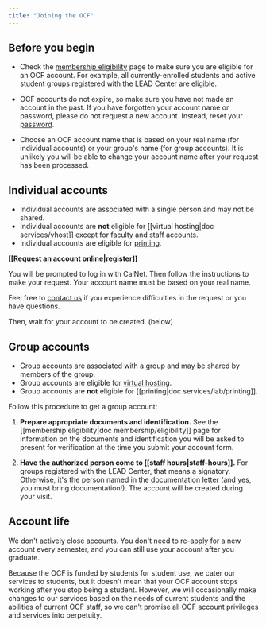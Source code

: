 ```yaml
---
title: "Joining the OCF"
---
```


## Before you begin

* Check the [membership eligibility](/docs/membership/eligibility) page to make
  sure you are eligible for an OCF account. For example, all currently-enrolled
  students and active student groups registered with the LEAD Center are
  eligible.

* OCF accounts do not expire, so make sure you have not made an account in the
  past. If you have forgotten your account name or password, please do not
  request a new account. Instead, reset your [password](/docs/services/account).

* Choose an OCF account name that is based on your real name (for individual
  accounts) or your group's name (for group accounts). It is unlikely you will
  be able to change your account name after your request has been processed.

## Individual accounts

* Individual accounts are associated with a single person and may not be
  shared.
* Individual accounts are **not** eligible for [[virtual hosting|doc services/vhost]] except for faculty and staff accounts.
* Individual accounts are eligible for [printing](/docs/services/lab/printing).

**[[Request an account online|register]]**

You will be prompted to log in with CalNet. Then follow the instructions to
make your request. Your account name must be based on your real name.

Feel free to [contact us](/docs/contact) if you experience difficulties in the
request or you have questions.

Then, wait for your account to be created. (below)

## Group accounts

* Group accounts are associated with a group and may be shared by members of
  the group.
* Group accounts are eligible for [virtual hosting](/docs/services/vhost).
* Group accounts are **not** eligible for [[printing|doc services/lab/printing]].

Follow this procedure to get a group account:

1. **Prepare appropriate documents and identification.** See the [[membership eligibility|doc membership/eligibility]] page for information on the
   documents and identification you will be asked to present for verification
   at the time you submit your account form.

2. **Have the authorized person come to [[staff hours|staff-hours]].** For
   groups registered with the LEAD Center, that means a signatory. Otherwise,
   it's the person named in the documentation letter (and yes, you must bring
   documentation!).  The account will be created during your visit.


## Account life

We don't actively close accounts. You don't need to re-apply for a new account
every semester, and you can still use your account after you graduate.

Because the OCF is funded by students for student use, we cater our services to
students, but it doesn't mean that your OCF account stops working after you
stop being a student. However, we will occasionally make changes to our
services based on the needs of current students and the abilities of current
OCF staff, so we can't promise all OCF account privileges and services into
perpetuity.
